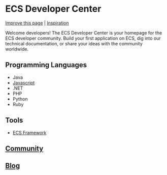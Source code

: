 # ECS Developer Center


[Improve this page](https://github.com/goECS/developer/edit/master/README.md) | [Inspiration](https://aws.amazon.com/developer)

Welcome developers! The ECS Developer Center is your homepage for the ECS developer community. Build your first application on ECS, dig into our technical documentation, or share your ideas with the community worldwide.

## Programming Languages

- Java
- [Javascript](/languages/javascript/)
- .NET
- PHP
- Python
- Ruby

## Tools

- [ECS Framework](https://shoppredigital.com/mean-stack-development-guide/)


## [Community](mailto:ecommercesuite@shoppre.com)


## [Blog](https://shoppredigital.com)
